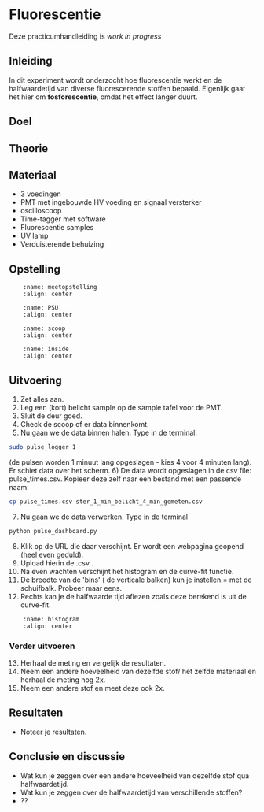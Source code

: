 # Fluorescentie
Deze practicumhandleiding is _work in progress_

## Inleiding
In dit experiment wordt onderzocht hoe fluorescentie werkt en de halfwaardetijd van diverse fluorescerende stoffen bepaald. Eigenlijk gaat het hier om **fosforescentie**, omdat het effect langer duurt. 

## Doel

## Theorie

## Materiaal
* 3 voedingen
* PMT met ingebouwde HV voeding en signaal versterker
* oscilloscoop
* Time-tagger met software
* Fluorescentie samples
* UV lamp
* Verduisterende behuizing

## Opstelling
```{figure} ./media/fluorescentie/schema-meetopstelling.jpg
    :name: meetopstelling
    :align: center 
``` 

```{figure} ./media/fluorescentie/voeding.jpg
    :name: PSU
    :align: center 
``` 
```{figure} ./media/fluorescentie/scoop.jpg
    :name: scoop
    :align: center 
``` 
```{figure} ./media/fluorescentie/inside.jpg
    :name: inside
    :align: center 
``` 


## Uitvoering
1) Zet alles aan.
2) Leg een (kort) belicht sample op de sample tafel voor de PMT.
3) Sluit de deur goed.
4) Check de scoop of er data binnenkomt.
5) Nu gaan we de data binnen halen: Type in de terminal: 
```bash
sudo pulse_logger 1
```
(de pulsen worden 1 minuut lang opgeslagen - kies 4 voor 4 minuten lang).
Er schiet data over het scherm. 
6) De data wordt opgeslagen in de csv file: pulse_times.csv. Kopieer deze zelf naar een bestand met een passende naam: 
```bash
cp pulse_times.csv ster_1_min_belicht_4_min_gemeten.csv
```
7)  Nu gaan we de data verwerken. Type in de terminal
```bash
python pulse_dashboard.py 
```
8) Klik op de URL die daar verschijnt. Er wordt een webpagina geopend (heel even geduld). 
9) Upload hierin de .csv .
10) Na even wachten verschijnt het histogram en de curve-fit functie. 
11) De breedte van de 'bins' ( de verticale balken) kun je instellen.= met de schuifbalk. Probeer maar eens.
12) Rechts kan je de halfwaarde tijd aflezen zoals deze berekend is uit de curve-fit.

```{figure} ./media/fluorescentie/histogram.png
    :name: histogram
    :align: center 
``` 

### Verder uitvoeren
13) Herhaal de meting en vergelijk de resultaten.
14) Neem een andere hoeveelheid van dezelfde stof/ het zelfde materiaal en herhaal de meting nog 2x. 
15) Neem een andere stof en meet deze ook 2x.

## Resultaten
* Noteer je resultaten.

## Conclusie en discussie
* Wat kun je zeggen over een andere hoeveelheid van dezelfde stof qua halfwaardetijd.
* Wat kun je zeggen over de halfwaardetijd van verschillende stoffen?
* ??